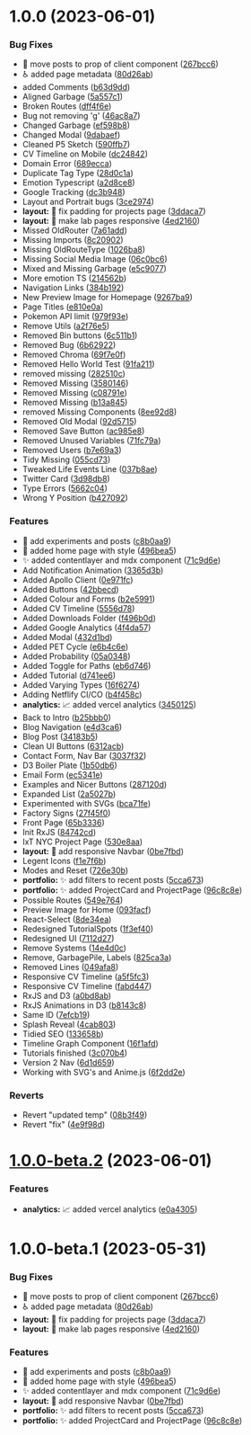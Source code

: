 # 1.0.0 (2023-06-01)


### Bug Fixes

* :bug: move posts to prop of client component ([267bcc6](https://github.com/lloydrichards/portfolio-website/commit/267bcc6f72848e97afb8fa906e2ec4c7a8b726a3))
* :wheelchair: added page metadata ([80d26ab](https://github.com/lloydrichards/portfolio-website/commit/80d26abf04783e9d1b22cfb841373fee6017498e))
* added Comments ([b63d9dd](https://github.com/lloydrichards/portfolio-website/commit/b63d9ddb0169b90c2df89a644ef015a35d1c1096))
* Aligned Garbage ([5a557c1](https://github.com/lloydrichards/portfolio-website/commit/5a557c19d39e1bb4477f4c88446c8d302be081da))
* Broken Routes ([dff4f6e](https://github.com/lloydrichards/portfolio-website/commit/dff4f6e28d93e0e6bb8b80884fb45c0049f52775))
* Bug not removing 'g' ([46ac8a7](https://github.com/lloydrichards/portfolio-website/commit/46ac8a75b499de2179e55c662b9e0578cb335c8f))
* Changed Garbage ([ef598b8](https://github.com/lloydrichards/portfolio-website/commit/ef598b893c7c3f293dbe9e2335abeb9bbb86385d))
* Changed Modal ([9dabaef](https://github.com/lloydrichards/portfolio-website/commit/9dabaef1c0848d004ac314ed939ebfdf17f212ba))
* Cleaned P5 Sketch ([590ffb7](https://github.com/lloydrichards/portfolio-website/commit/590ffb7d5732a74049a50a6397ea1efabe22b14d))
* CV Timeline on Mobile ([dc24842](https://github.com/lloydrichards/portfolio-website/commit/dc24842ea35a257917e4a4c841603baf136b2b0b))
* Domain Error ([689ecca](https://github.com/lloydrichards/portfolio-website/commit/689ecca9ce5a7ec99ead4225e00a6955fc7a5ccc))
* Duplicate Tag Type ([28d0c1a](https://github.com/lloydrichards/portfolio-website/commit/28d0c1a28d1b12ae248161c9684ec757604b220d))
* Emotion Typescript ([a2d8ce8](https://github.com/lloydrichards/portfolio-website/commit/a2d8ce8b173658a08d46b4c4e83627e07e3e4131))
* Google Tracking ([dc3b948](https://github.com/lloydrichards/portfolio-website/commit/dc3b948c1401ee089a9eef20bd53a20ece2df86f))
* Layout and Portrait bugs ([3ce2974](https://github.com/lloydrichards/portfolio-website/commit/3ce29740d351671ab0d6c8f5671763e2d9dd8ac8))
* **layout:** :bug: fix padding for projects page ([3ddaca7](https://github.com/lloydrichards/portfolio-website/commit/3ddaca7dff1b86afabf0737042b58a851757b455))
* **layout:** :iphone: make lab pages responsive ([4ed2160](https://github.com/lloydrichards/portfolio-website/commit/4ed2160205476cbc52df26351f07c245482fd92c))
* Missed OldRouter ([7a61add](https://github.com/lloydrichards/portfolio-website/commit/7a61addd6115fcfb78983355f8d6ff39b42ad2c4))
* Missing Imports ([8c20902](https://github.com/lloydrichards/portfolio-website/commit/8c2090232436c359a72e22e0f1870350d7772c31))
* Missing OldRouteType ([1026ba8](https://github.com/lloydrichards/portfolio-website/commit/1026ba8bc34a3c1bef28aba0434e9e73302b32bf))
* Missing Social Media Image ([06c0bc6](https://github.com/lloydrichards/portfolio-website/commit/06c0bc663c8e446b93163d5e9178e7c81ba563e9))
* Mixed and Missing Garbage ([e5c9077](https://github.com/lloydrichards/portfolio-website/commit/e5c90779beab12671b6414b26d93ee56121f5c66))
* More emotion TS ([214562b](https://github.com/lloydrichards/portfolio-website/commit/214562b5f1676cac8cd18b3ae6ccc5c75eb42a9b))
* Navigation Links ([384b192](https://github.com/lloydrichards/portfolio-website/commit/384b192e453c9eb7fc52eff8ede288967e6b81b1))
* New Preview Image for Homepage ([9267ba9](https://github.com/lloydrichards/portfolio-website/commit/9267ba97a8ea825b93315b777b4aa7e01d234696))
* Page Titles ([e810e0a](https://github.com/lloydrichards/portfolio-website/commit/e810e0ae23b516c3fbf8b4cc625d3f67302860c7))
* Pokemon API limit ([979f93e](https://github.com/lloydrichards/portfolio-website/commit/979f93ef583fe7a94e608f29af72230bf64506fb))
* Remove Utils ([a2f76e5](https://github.com/lloydrichards/portfolio-website/commit/a2f76e5c6c7625d9ee3beef3c57ef8798c200c8d))
* Removed Bin buttons ([6c511b1](https://github.com/lloydrichards/portfolio-website/commit/6c511b190a2dbc0a73a22f45512f0f3885ea5b06))
* Removed Bug ([6b62922](https://github.com/lloydrichards/portfolio-website/commit/6b62922d3562745e5f6b01394febcfef7dcef3c2))
* Removed Chroma ([69f7e0f](https://github.com/lloydrichards/portfolio-website/commit/69f7e0f54c22f9370c042ab71643198df03db396))
* Removed Hello World Test ([91fa211](https://github.com/lloydrichards/portfolio-website/commit/91fa211ada45fc52364626ed75c2c3a0f5daaf8b))
* removed missing ([282510c](https://github.com/lloydrichards/portfolio-website/commit/282510cdedbb69e9052e811f6716cadbfb755197))
* Removed Missing ([3580146](https://github.com/lloydrichards/portfolio-website/commit/35801469b11f1c375b4d5f07745cfc583a49569f))
* Removed Missing ([c08791e](https://github.com/lloydrichards/portfolio-website/commit/c08791e3ec71079f36f557aed249e4bd6e26da59))
* Removed Missing ([b13a845](https://github.com/lloydrichards/portfolio-website/commit/b13a84566182a63ec89ae4c1e0426e2b2fcc0165))
* removed Missing Components ([8ee92d8](https://github.com/lloydrichards/portfolio-website/commit/8ee92d8ff2dda3cf279daf461ae212ae13ed2fe0))
* Removed Old Modal ([92d5715](https://github.com/lloydrichards/portfolio-website/commit/92d5715451217615711989406e43a04399aeed8e))
* Removed Save Button ([ac985e8](https://github.com/lloydrichards/portfolio-website/commit/ac985e8df5bb8fda237cb1d576778993b297d0a2))
* Removed Unused Variables ([71fc79a](https://github.com/lloydrichards/portfolio-website/commit/71fc79af95ad1468569a13a77aa8873855094609))
* Removed Users ([b7e69a3](https://github.com/lloydrichards/portfolio-website/commit/b7e69a31377b573491724151357c8be6b1e79f30))
* Tidy Missing ([055cd73](https://github.com/lloydrichards/portfolio-website/commit/055cd734eacdcd81f3eb0a0c84878d134b0b9a37))
* Tweaked Life Events Line ([037b8ae](https://github.com/lloydrichards/portfolio-website/commit/037b8aea9534d6ef3c3c3c5e185a3260204d70b2))
* Twitter Card ([3d98db8](https://github.com/lloydrichards/portfolio-website/commit/3d98db878d5ab8f287c356bc6a5844471946fef5))
* Type Errors ([5662c04](https://github.com/lloydrichards/portfolio-website/commit/5662c04ebc8e89bbf2e7d5de745d8021ef18e98f))
* Wrong Y Position ([b427092](https://github.com/lloydrichards/portfolio-website/commit/b4270927beebbeaba956c400434d416811c3fe58))


### Features

* :memo: add experiments and posts ([c8b0aa9](https://github.com/lloydrichards/portfolio-website/commit/c8b0aa980d22ca0dad688193b3eb5b9abd0bf1bc))
* :memo: added home page with style ([496bea5](https://github.com/lloydrichards/portfolio-website/commit/496bea509e642ecf9ce7b801da0bd606a0670751))
* :sparkles: added contentlayer and mdx component ([71c9d6e](https://github.com/lloydrichards/portfolio-website/commit/71c9d6ee606d53b8548951fc1a2d1b4e4b30ca11))
* Add Notification Animation ([3365d3b](https://github.com/lloydrichards/portfolio-website/commit/3365d3b38b2afc11fd5344e85dfa4baaaa5d9ad7))
* Added Apollo Client ([0e971fc](https://github.com/lloydrichards/portfolio-website/commit/0e971fc1901bbd0a2a0759ebf76d3d79a265c185))
* Added Buttons ([42bbecd](https://github.com/lloydrichards/portfolio-website/commit/42bbecd06af7db3b471e41fcc697436cc3cc10cc))
* Added Colour and Forms ([b2e5991](https://github.com/lloydrichards/portfolio-website/commit/b2e5991f5e5d98a7266ceb2a6849045038cae9e7))
* Added CV Timeline ([5556d78](https://github.com/lloydrichards/portfolio-website/commit/5556d7874487925d8bfdabfda1f2268012e26f7e))
* Added Downloads Folder ([f496b0d](https://github.com/lloydrichards/portfolio-website/commit/f496b0d2b76a7c8b10b77c84f0d61ac98ddd036c))
* Added Google Analytics ([4f4da57](https://github.com/lloydrichards/portfolio-website/commit/4f4da57e2a27516d7115919d1588d81507416062))
* Added Modal ([432d1bd](https://github.com/lloydrichards/portfolio-website/commit/432d1bda9d4c2bcdd3312fa63407e8fe40fbb410))
* Added PET Cycle ([e6b4c6e](https://github.com/lloydrichards/portfolio-website/commit/e6b4c6e9a7890853afec83c90fa7e60e5dbee3f5))
* Added Probability ([05a0348](https://github.com/lloydrichards/portfolio-website/commit/05a0348fea33562a4cb96930322be7532607cce3))
* Added Toggle for Paths ([eb6d746](https://github.com/lloydrichards/portfolio-website/commit/eb6d7467569a0b160d14ae4290bfb70c52374de7))
* Added Tutorial ([d741ee6](https://github.com/lloydrichards/portfolio-website/commit/d741ee6d8b9d3ab9b9b4647cccb5c70694e780ae))
* Added Varying Types ([16f6274](https://github.com/lloydrichards/portfolio-website/commit/16f6274a3404a94ae779ff79755056eefd67b2ff))
* Adding Netflify CI/CO ([b4f458c](https://github.com/lloydrichards/portfolio-website/commit/b4f458c51c65f9b9278c8e209e9c763932c0e9d1))
* **analytics:** :chart_with_upwards_trend: added vercel analytics ([3450125](https://github.com/lloydrichards/portfolio-website/commit/3450125ae585dc5e07f0fc828eee21d550e84599))
* Back to Intro ([b25bbb0](https://github.com/lloydrichards/portfolio-website/commit/b25bbb02d54f41924d4239d95e7f069475edd11d))
* Blog Navigation ([e4d3ca6](https://github.com/lloydrichards/portfolio-website/commit/e4d3ca65d1354eb23a332be9056ece6f083b5969))
* Blog Post ([34183b5](https://github.com/lloydrichards/portfolio-website/commit/34183b5ef2cc158b644df30c0fd4c6024179d69e))
* Clean UI Buttons ([6312acb](https://github.com/lloydrichards/portfolio-website/commit/6312acbd9d0345a8b9919f21853e3abc69912a31))
* Contact Form, Nav Bar ([3037f32](https://github.com/lloydrichards/portfolio-website/commit/3037f3269fabee947f41f2cd2b28b478b7064dbb))
* D3 Boiler Plate ([1b50db6](https://github.com/lloydrichards/portfolio-website/commit/1b50db6600449af88845dec0eaf0cc41b7d5a824))
* Email Form ([ec5341e](https://github.com/lloydrichards/portfolio-website/commit/ec5341e3c079f20c0106f4ae0eb2601bbcb47005))
* Examples and Nicer Buttons ([287120d](https://github.com/lloydrichards/portfolio-website/commit/287120d32ff526c1d2724d0551fa0e5946e1e91a))
* Expanded List ([2a5027b](https://github.com/lloydrichards/portfolio-website/commit/2a5027b7980cf13a2ee4c8d9b582f3f02fcac02e))
* Experimented with SVGs ([bca71fe](https://github.com/lloydrichards/portfolio-website/commit/bca71fe7f42199c13431cdc56c25e2735033744a))
* Factory Signs ([27f45f0](https://github.com/lloydrichards/portfolio-website/commit/27f45f04e44aa295d31ce780be4d11a29dcce7f2))
* Front Page ([65b3336](https://github.com/lloydrichards/portfolio-website/commit/65b33361ab3688d94fe791e24dc3335584e881c3))
* Init RxJS ([84742cd](https://github.com/lloydrichards/portfolio-website/commit/84742cdd65c083851e2b302043c04e1b2cf72ded))
* IxT NYC Project Page ([530e8aa](https://github.com/lloydrichards/portfolio-website/commit/530e8aaedbea6f1f317b5c16fa0df7255b7a4ee4))
* **layout:** :iphone: add responsive Navbar ([0be7fbd](https://github.com/lloydrichards/portfolio-website/commit/0be7fbd02e4cfb099963e081584b0f30c3000cf7))
* Legent Icons ([f1e7f6b](https://github.com/lloydrichards/portfolio-website/commit/f1e7f6bae7dc3eacef39b5ae0197c851d2848c86))
* Modes and Reset ([726e30b](https://github.com/lloydrichards/portfolio-website/commit/726e30bbb6a1018eccc364c9895768440edea644))
* **portfolio:** :sparkles: add filters to recent posts ([5cca673](https://github.com/lloydrichards/portfolio-website/commit/5cca6737ed9bd647fd1606ae170a309f96d805b5))
* **portfolio:** :sparkles: added ProjectCard and ProjectPage ([96c8c8e](https://github.com/lloydrichards/portfolio-website/commit/96c8c8e899ae96a38c477c1b4036ff509f9521ce))
* Possible Routes ([549e764](https://github.com/lloydrichards/portfolio-website/commit/549e764aa884a5f6a300743eff0dc94607e561da))
* Preview Image for Home ([093facf](https://github.com/lloydrichards/portfolio-website/commit/093facf8a96d883d7c0ed894b367ac3a82adfa3a))
* React-Select ([8de34ea](https://github.com/lloydrichards/portfolio-website/commit/8de34eaa3464d2852cdf1f9a6fd6649290728e27))
* Redesigned TutorialSpots ([1f3ef40](https://github.com/lloydrichards/portfolio-website/commit/1f3ef40eef04d7bcc82206ff773538ef8dd69c3d))
* Redesigned UI ([7112d27](https://github.com/lloydrichards/portfolio-website/commit/7112d27506c8b5adbd7f92c960ef38b258de2d21))
* Remove Systems ([14e4d0c](https://github.com/lloydrichards/portfolio-website/commit/14e4d0c719e9a45f77bfc361ac918c091685e5a3))
* Remove, GarbagePile, Labels ([825ca3a](https://github.com/lloydrichards/portfolio-website/commit/825ca3ae44e06981a745e33aed077ee58fe3fda6))
* Removed Lines ([049afa8](https://github.com/lloydrichards/portfolio-website/commit/049afa8b3322c634556177d7843dda4c997fc2e6))
* Responsive CV Timeline ([a5f5fc3](https://github.com/lloydrichards/portfolio-website/commit/a5f5fc343c41370cf68290d5d42d9cd515c28c8b))
* Responsive CV Timeline ([fabd447](https://github.com/lloydrichards/portfolio-website/commit/fabd4479499f77aa13894b52285a093721d97e78))
* RxJS and D3 ([a0bd8ab](https://github.com/lloydrichards/portfolio-website/commit/a0bd8aba96962e61819abedbd93a76e350f8400b))
* RxJS Animations in D3 ([b8143c8](https://github.com/lloydrichards/portfolio-website/commit/b8143c8ce074253db8d74eae1dd717f968d2b009))
* Same ID ([7efcb19](https://github.com/lloydrichards/portfolio-website/commit/7efcb19b4f3cc98e872dd9564b0052285130f8f0))
* Splash Reveal ([4cab803](https://github.com/lloydrichards/portfolio-website/commit/4cab803a3c0c473bfeb039ab3e56314976312cdf))
* Tidied SEO ([133658b](https://github.com/lloydrichards/portfolio-website/commit/133658b17241f503a754ee059ca93f3ea6f9cdeb))
* Timeline Graph Component ([16f1afd](https://github.com/lloydrichards/portfolio-website/commit/16f1afd5f22cfab3a8b7309ba9313067edc837c4))
* Tutorials finished ([3c070b4](https://github.com/lloydrichards/portfolio-website/commit/3c070b45d745add350372ca228f55809f9f7e741))
* Version 2 Nav ([6d1d659](https://github.com/lloydrichards/portfolio-website/commit/6d1d659ef81420c7df5660b13c4bbb71726c1af2))
* Working with SVG's and Anime.js ([6f2dd2e](https://github.com/lloydrichards/portfolio-website/commit/6f2dd2e2cf948f98682acb5f6bd132942ea72305))


### Reverts

* Revert "updated temp" ([08b3f49](https://github.com/lloydrichards/portfolio-website/commit/08b3f4932b6dcaba71da9812ef7ed5426b82608a))
* Revert "fix" ([4e9f98d](https://github.com/lloydrichards/portfolio-website/commit/4e9f98dfecf5684c5695824ee9c3f7761081d2c2))

# [1.0.0-beta.2](https://github.com/lloydrichards/portfolio-website/compare/v1.0.0-beta.1...v1.0.0-beta.2) (2023-06-01)


### Features

* **analytics:** :chart_with_upwards_trend: added vercel analytics ([e0a4305](https://github.com/lloydrichards/portfolio-website/commit/e0a4305600b1b16ad54cacb3ec02fcf55954b83e))

# 1.0.0-beta.1 (2023-05-31)


### Bug Fixes

* :bug: move posts to prop of client component ([267bcc6](https://github.com/lloydrichards/lloyd-portfolio/commit/267bcc6f72848e97afb8fa906e2ec4c7a8b726a3))
* :wheelchair: added page metadata ([80d26ab](https://github.com/lloydrichards/lloyd-portfolio/commit/80d26abf04783e9d1b22cfb841373fee6017498e))
* **layout:** :bug: fix padding for projects page ([3ddaca7](https://github.com/lloydrichards/lloyd-portfolio/commit/3ddaca7dff1b86afabf0737042b58a851757b455))
* **layout:** :iphone: make lab pages responsive ([4ed2160](https://github.com/lloydrichards/lloyd-portfolio/commit/4ed2160205476cbc52df26351f07c245482fd92c))

### Features

* :memo: add experiments and posts ([c8b0aa9](https://github.com/lloydrichards/lloyd-portfolio/commit/c8b0aa980d22ca0dad688193b3eb5b9abd0bf1bc))
* :memo: added home page with style ([496bea5](https://github.com/lloydrichards/lloyd-portfolio/commit/496bea509e642ecf9ce7b801da0bd606a0670751))
* :sparkles: added contentlayer and mdx component ([71c9d6e](https://github.com/lloydrichards/lloyd-portfolio/commit/71c9d6ee606d53b8548951fc1a2d1b4e4b30ca11))
* **layout:** :iphone: add responsive Navbar ([0be7fbd](https://github.com/lloydrichards/lloyd-portfolio/commit/0be7fbd02e4cfb099963e081584b0f30c3000cf7))
* **portfolio:** :sparkles: add filters to recent posts ([5cca673](https://github.com/lloydrichards/lloyd-portfolio/commit/5cca6737ed9bd647fd1606ae170a309f96d805b5))
* **portfolio:** :sparkles: added ProjectCard and ProjectPage ([96c8c8e](https://github.com/lloydrichards/lloyd-portfolio/commit/96c8c8e899ae96a38c477c1b4036ff509f9521ce))
